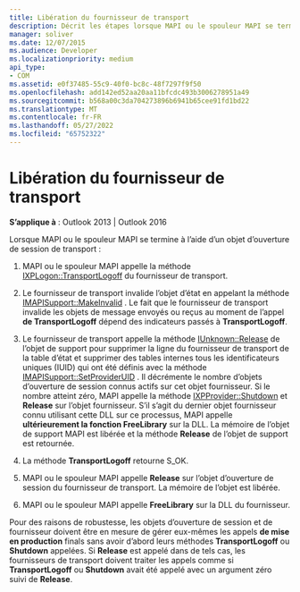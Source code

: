 ```yaml
---
title: Libération du fournisseur de transport
description: Décrit les étapes lorsque MAPI ou le spouleur MAPI se termine à l’aide d’un objet d’ouverture de session de transport. Cette rubrique s’applique à Outlook 2013 et Outlook 2016.
manager: soliver
ms.date: 12/07/2015
ms.audience: Developer
ms.localizationpriority: medium
api_type:
- COM
ms.assetid: e0f37485-55c9-40f0-bc8c-48f7297f9f50
ms.openlocfilehash: add142ed52aa20aa11bfcdc493b3006278951a49
ms.sourcegitcommit: b568a00c3da704273896b6941b65cee91fd1bd22
ms.translationtype: MT
ms.contentlocale: fr-FR
ms.lasthandoff: 05/27/2022
ms.locfileid: "65752322"
---
```

# <a name="releasing-the-transport-provider"></a>Libération du fournisseur de transport

 
  
**S’applique à** : Outlook 2013 | Outlook 2016 
  
Lorsque MAPI ou le spouleur MAPI se termine à l’aide d’un objet d’ouverture de session de transport :
  
1. MAPI ou le spouleur MAPI appelle la méthode [IXPLogon::TransportLogoff](ixplogon-transportlogoff.md) du fournisseur de transport. 
    
2. Le fournisseur de transport invalide l’objet d’état en appelant la méthode [IMAPISupport::MakeInvalid](imapisupport-makeinvalid.md) . Le fait que le fournisseur de transport invalide les objets de message envoyés ou reçus au moment de l’appel **de TransportLogoff** dépend des indicateurs passés à **TransportLogoff**.
    
3. Le fournisseur de transport appelle la méthode [IUnknown::Release](https://msdn.microsoft.com/library/4b494c6f-f0ee-4c35-ae45-ed956f40dc7a%28Office.15%29.aspx) de l’objet de support pour supprimer la ligne du fournisseur de transport de la table d’état et supprimer des tables internes tous les identificateurs uniques (IUID) qui ont été définis avec la méthode [IMAPISupport::SetProviderUID](imapisupport-setprovideruid.md) . Il décrémente le nombre d’objets d’ouverture de session connus actifs sur cet objet fournisseur. Si le nombre atteint zéro, MAPI appelle la méthode [IXPProvider::Shutdown](ixpprovider-shutdown.md) et **Release** sur l’objet fournisseur. S’il s’agit du dernier objet fournisseur connu utilisant cette DLL sur ce processus, MAPI appelle **ultérieurement la fonction FreeLibrary** sur la DLL. La mémoire de l’objet de support MAPI est libérée et la méthode **Release** de l’objet de support est retournée. 
    
4. La méthode **TransportLogoff** retourne S_OK. 
    
5. MAPI ou le spouleur MAPI appelle **Release** sur l’objet d’ouverture de session du fournisseur de transport. La mémoire de l’objet est libérée. 
    
6. MAPI ou le spouleur MAPI appelle **FreeLibrary** sur la DLL du fournisseur. 
    
Pour des raisons de robustesse, les objets d’ouverture de session et de fournisseur doivent être en mesure de gérer eux-mêmes les appels **de mise en production** finals sans avoir d’abord leurs méthodes **TransportLogoff** ou **Shutdown** appelées. Si **Release** est appelé dans de tels cas, les fournisseurs de transport doivent traiter les appels comme si **TransportLogoff** ou **Shutdown** avait été appelé avec un argument zéro suivi de **Release**.
  

